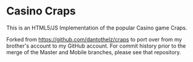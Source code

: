 Casino Craps
=====

This is an HTML5/JS Implementation of the popular Casino game Craps.

Forked from https://github.com/dantothelz/craps to port over from my brother's account to my GitHub account.
For commit history prior to the merge of the Master and Mobile branches, please see that repository.